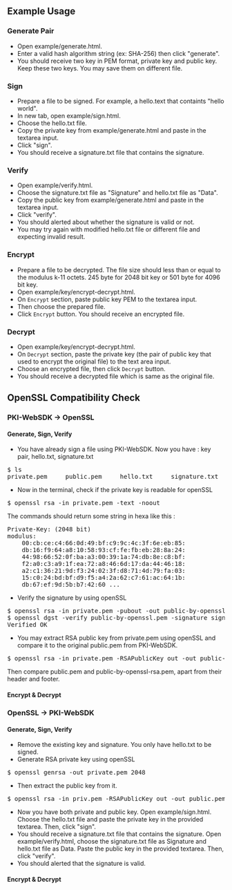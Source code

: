 ## Example Usage

### Generate Pair

- Open example/generate.html.
- Enter a valid hash algorithm string (ex: SHA-256) then click "generate".
- You should receive two key in PEM format, private key and public key. Keep these two keys. You may save them on different file.

### Sign

- Prepare a file to be signed. For example, a hello.text that containts "hello world".
- In new tab, open example/sign.html.
- Choose the hello.txt file.
- Copy the private key from example/generate.html and paste in the textarea input.
- Click "sign".
- You should receive a signature.txt file that contains the signature.

### Verify

- Open example/verify.html.
- Choose the signature.txt file as "Signature" and hello.txt file as "Data".
- Copy the public key from example/generate.html and paste in the textarea input.
- Click "verify".
- You should alerted about whether the signature is valid or not.
- You may try again with modified hello.txt file or different file and expecting invalid result.

### Encrypt
- Prepare a file to be decrypted. The file size should less than or equal to the modulus k-11 octets. 245 byte for 2048 bit key or 501 byte for 4096 bit key.
- Open example/key/encrypt-decrypt.html.
- On ``Encrypt`` section, paste public key PEM to the textarea input.
- Then choose the prepared file.
- Click ``Encrypt`` button. You should receive an encrypted file.

### Decrypt
- Open example/key/encrypt-decrypt.html.
- On ``Decrypt`` section, paste the private key (the pair of public key that used to encrypt the original file) to the text area input.
- Choose an encrypted file, then click ``Decrypt`` button.
- You should receive a decrypted file which is same as the original file.

## OpenSSL Compatibility Check

### PKI-WebSDK -> OpenSSL

#### Generate, Sign, Verify

- You have already sign a file using PKI-WebSDK. Now you have : key pair, hello.txt, signature.txt

<pre>
$ ls
private.pem     public.pem     hello.txt     signature.txt
</pre>

- Now in the terminal, check if the private key is readable for openSSL

<pre>
$ openssl rsa -in private.pem -text -noout
</pre>

The commands should return some string in hexa like this :

<pre>
Private-Key: (2048 bit)
modulus:
    00:cb:ce:c4:66:0d:49:bf:c9:9c:4c:3f:6e:eb:85:
    db:16:f9:64:a8:10:58:93:cf:fe:fb:eb:28:8a:24:
    44:98:66:52:0f:ba:a3:00:39:1a:74:db:8e:c8:bf:
    f2:a0:c3:a9:1f:ea:72:a8:46:6d:17:da:44:46:18:
    a2:c1:36:21:9d:f3:24:02:3f:d8:71:4d:79:fa:03:
    15:c0:24:bd:bf:d9:f5:a4:2a:62:c7:61:ac:64:1b:
    db:67:ef:9d:5b:b7:42:60 ...
</pre>

- Verify the signature by using openSSL

<pre>
$ openssl rsa -in private.pem -pubout -out public-by-openssl.pem
$ openssl dgst -verify public-by-openssl.pem -signature signature.txt hello.txt
Verified OK
</pre>

- You may extract RSA public key from private.pem using openSSL and compare it to the original public.pem from PKI-WebSDK.

<pre>
$ openssl rsa -in private.pem -RSAPublicKey_out -out public-by-openssl-rsa.pem
</pre>

Then compare public.pem and public-by-openssl-rsa.pem, apart from their header and footer.

#### Encrypt & Decrypt

### OpenSSL -> PKI-WebSDK

#### Generate, Sign, Verify

- Remove the existing key and signature. You only have hello.txt to be signed.
- Generate RSA private key using openSSL

<pre>
$ openssl genrsa -out private.pem 2048
</pre>

- Then extract the public key from it.

<pre>
$ openssl rsa -in priv.pem -RSAPublicKey_out -out public.pem
</pre>

- Now you have both private and public key. Open example/sign.html. Choose the hello.txt file and paste the private key in the provided textarea. Then, click "sign".
- You should receive a signature.txt file that contains the signature. Open example/verify.html, choose the signature.txt file as Signature and hello.txt file as Data. Paste the public key in the provided textarea. Then, click "verify".
- You should alerted that the signature is valid.

#### Encrypt & Decrypt
